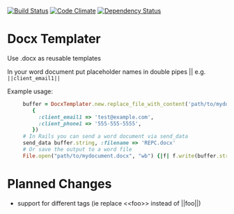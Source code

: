 [![Build Status](https://travis-ci.org/BaseCampOps/docx_templater.png)](https://travis-ci.org/BaseCampOps/docx_templater)
[![Code Climate](https://codeclimate.com/github/BaseCampOps/docx_templater.png)](https://codeclimate.com/github/BaseCampOps/docx_templater)
[![Dependency Status](https://gemnasium.com/BaseCampOps/docx_templater.png)](https://gemnasium.com/BaseCampOps/docx_templater)

Docx Templater
==============

Use .docx as reusable templates

In your word document put placeholder names in double pipes || e.g. `||client_email1||`
   
Example usage:
```ruby
     buffer = DocxTemplater.new.replace_file_with_content('path/to/mydocument.docx',
        {
          :client_email1 => 'test@example.com',
          :client_phone1 => '555-555-5555',
        })
     # In Rails you can send a word document via send_data
     send_data buffer.string, :filename => 'REPC.docx'
     # Or save the output to a word file
     File.open("path/to/mydocument.docx", "wb") {|f| f.write(buffer.string) }
```

Planned Changes
===============

* support for different tags (ie replace &lt;&lt;foo&gt;&gt; instead of ||foo||)
